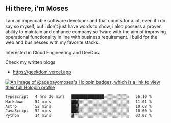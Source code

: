 ## Hi there, i'm Moses

I am an impeccable software developer and that counts for a lot, even if i do say so myself, but i don't just have words to show, i also possess a proven ability to maintain and enhance company software with the aim of improving operational functionality in line with business requirement. I build for the web and businesses with my favorite stacks.

Interested in Cloud Engineering and DevOps.

Check my written blogs
- https://geekdom.vercel.app

[![An image of @adebayomoses's Holopin badges, which is a link to view their full Holopin profile](https://holopin.me/adebayomoses)](https://holopin.io/@adebayomoses)

<!--START_SECTION:waka-->

```txt
TypeScript   4 hrs 36 mins   ██████████████░░░░░░░░░░░   56.10 %
Markdown     54 mins         ██▓░░░░░░░░░░░░░░░░░░░░░░   11.01 %
Astro        52 mins         ██▓░░░░░░░░░░░░░░░░░░░░░░   10.68 %
JavaScript   52 mins         ██▓░░░░░░░░░░░░░░░░░░░░░░   10.60 %
Python       14 mins         ▓░░░░░░░░░░░░░░░░░░░░░░░░   03.02 %
```

<!--END_SECTION:waka-->
